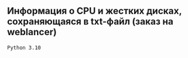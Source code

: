 ## Информация о CPU и жестких дисках, сохраняющаяся в txt-файл (заказ на weblancer)

```Python 3.10```

